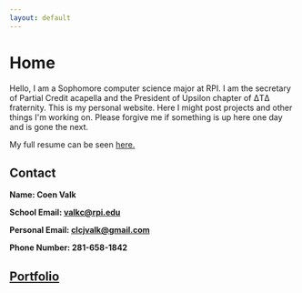 ```yaml
---
layout: default
---
```


# Home

Hello, I am a Sophomore computer science major at RPI.
I am the secretary of Partial Credit acapella and the
President of Upsilon chapter of
ΔTΔ fraternity. This is my personal website. Here I
might post projects and other things I'm working on.
Please forgive me if something is up here one day and
is gone the next.

My full resume can be seen <a href="https://s3.amazonaws.com/symp.csm.usprod/rpi/files/586/586b211b7ca8cba775d20ca30fd7cf78.pdf" target="_blank">here.</a>

## Contact
**Name: Coen Valk**

**School Email: valkc@rpi.edu**

**Personal Email: clcjvalk@gmail.com**

**Phone Number: 281-658-1842**

## [Portfolio](portfolio.html)
